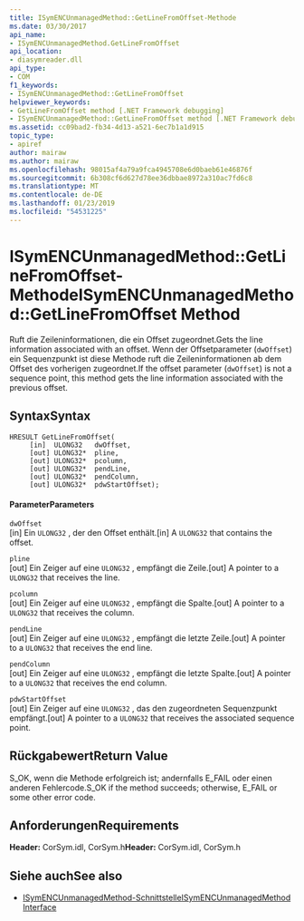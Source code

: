 ```yaml
---
title: ISymENCUnmanagedMethod::GetLineFromOffset-Methode
ms.date: 03/30/2017
api_name:
- ISymENCUnmanagedMethod.GetLineFromOffset
api_location:
- diasymreader.dll
api_type:
- COM
f1_keywords:
- ISymENCUnmanagedMethod::GetLineFromOffset
helpviewer_keywords:
- GetLineFromOffset method [.NET Framework debugging]
- ISymENCUnmanagedMethod::GetLineFromOffset method [.NET Framework debugging]
ms.assetid: cc09bad2-fb34-4d13-a521-6ec7b1a1d915
topic_type:
- apiref
author: mairaw
ms.author: mairaw
ms.openlocfilehash: 98015af4a79a9fca4945708e6d0baeb61e46876f
ms.sourcegitcommit: 6b308cf6d627d78ee36dbbae8972a310ac7fd6c8
ms.translationtype: MT
ms.contentlocale: de-DE
ms.lasthandoff: 01/23/2019
ms.locfileid: "54531225"
---
```

# <a name="isymencunmanagedmethodgetlinefromoffset-method"></a><span data-ttu-id="d4bef-102">ISymENCUnmanagedMethod::GetLineFromOffset-Methode</span><span class="sxs-lookup"><span data-stu-id="d4bef-102">ISymENCUnmanagedMethod::GetLineFromOffset Method</span></span>
<span data-ttu-id="d4bef-103">Ruft die Zeileninformationen, die ein Offset zugeordnet.</span><span class="sxs-lookup"><span data-stu-id="d4bef-103">Gets the line information associated with an offset.</span></span> <span data-ttu-id="d4bef-104">Wenn der Offsetparameter (`dwOffset`) ein Sequenzpunkt ist diese Methode ruft die Zeileninformationen ab dem Offset des vorherigen zugeordnet.</span><span class="sxs-lookup"><span data-stu-id="d4bef-104">If the offset parameter (`dwOffset`) is not a sequence point, this method gets the line information associated with the previous offset.</span></span>  
  
## <a name="syntax"></a><span data-ttu-id="d4bef-105">Syntax</span><span class="sxs-lookup"><span data-stu-id="d4bef-105">Syntax</span></span>  
  
```  
HRESULT GetLineFromOffset(  
     [in]  ULONG32   dwOffset,  
     [out] ULONG32*  pline,  
     [out] ULONG32*  pcolumn,  
     [out] ULONG32*  pendLine,  
     [out] ULONG32*  pendColumn,  
     [out] ULONG32*  pdwStartOffset);  
```  
  
#### <a name="parameters"></a><span data-ttu-id="d4bef-106">Parameter</span><span class="sxs-lookup"><span data-stu-id="d4bef-106">Parameters</span></span>  
 `dwOffset`  
 <span data-ttu-id="d4bef-107">[in] Ein `ULONG32` , der den Offset enthält.</span><span class="sxs-lookup"><span data-stu-id="d4bef-107">[in] A `ULONG32` that contains the offset.</span></span>  
  
 `pline`  
 <span data-ttu-id="d4bef-108">[out] Ein Zeiger auf eine `ULONG32` , empfängt die Zeile.</span><span class="sxs-lookup"><span data-stu-id="d4bef-108">[out] A pointer to a `ULONG32` that receives the line.</span></span>  
  
 `pcolumn`  
 <span data-ttu-id="d4bef-109">[out] Ein Zeiger auf eine `ULONG32` , empfängt die Spalte.</span><span class="sxs-lookup"><span data-stu-id="d4bef-109">[out] A pointer to a `ULONG32` that receives the column.</span></span>  
  
 `pendLine`  
 <span data-ttu-id="d4bef-110">[out] Ein Zeiger auf eine `ULONG32` , empfängt die letzte Zeile.</span><span class="sxs-lookup"><span data-stu-id="d4bef-110">[out] A pointer to a `ULONG32` that receives the end line.</span></span>  
  
 `pendColumn`  
 <span data-ttu-id="d4bef-111">[out] Ein Zeiger auf eine `ULONG32` , empfängt die letzte Spalte.</span><span class="sxs-lookup"><span data-stu-id="d4bef-111">[out] A pointer to a `ULONG32` that receives the end column.</span></span>  
  
 `pdwStartOffset`  
 <span data-ttu-id="d4bef-112">[out] Ein Zeiger auf eine `ULONG32` , das den zugeordneten Sequenzpunkt empfängt.</span><span class="sxs-lookup"><span data-stu-id="d4bef-112">[out] A pointer to a `ULONG32` that receives the associated sequence point.</span></span>  
  
## <a name="return-value"></a><span data-ttu-id="d4bef-113">Rückgabewert</span><span class="sxs-lookup"><span data-stu-id="d4bef-113">Return Value</span></span>  
 <span data-ttu-id="d4bef-114">S_OK, wenn die Methode erfolgreich ist; andernfalls E_FAIL oder einen anderen Fehlercode.</span><span class="sxs-lookup"><span data-stu-id="d4bef-114">S_OK if the method succeeds; otherwise, E_FAIL or some other error code.</span></span>  
  
## <a name="requirements"></a><span data-ttu-id="d4bef-115">Anforderungen</span><span class="sxs-lookup"><span data-stu-id="d4bef-115">Requirements</span></span>  
 <span data-ttu-id="d4bef-116">**Header:** CorSym.idl, CorSym.h</span><span class="sxs-lookup"><span data-stu-id="d4bef-116">**Header:** CorSym.idl, CorSym.h</span></span>  
  
## <a name="see-also"></a><span data-ttu-id="d4bef-117">Siehe auch</span><span class="sxs-lookup"><span data-stu-id="d4bef-117">See also</span></span>
- [<span data-ttu-id="d4bef-118">ISymENCUnmanagedMethod-Schnittstelle</span><span class="sxs-lookup"><span data-stu-id="d4bef-118">ISymENCUnmanagedMethod Interface</span></span>](../../../../docs/framework/unmanaged-api/diagnostics/isymencunmanagedmethod-interface.md)
